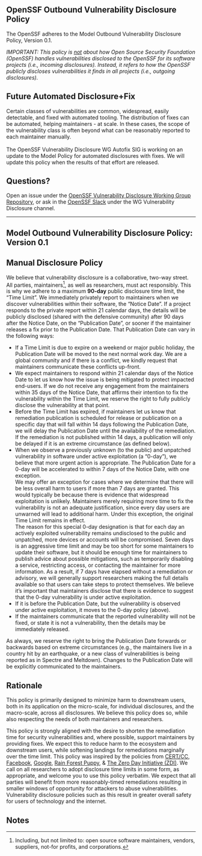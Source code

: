 

## OpenSSF Outbound Vulnerability Disclosure Policy

The OpenSSF adheres to the Model Outbound Vulnerability Disclosure Policy, Version 0.1.

_IMPORTANT: This policy is <span style="text-decoration:underline;">not</span> about how Open Source Security Foundation (OpenSSF) handles vulnerabilities disclosed to the OpenSSF for its software projects (i.e., incoming disclosures). Instead, it refers to how the OpenSSF publicly discloses vulnerabilities it finds in all projects (i.e., outgoing disclosures)._


## Future Automated Disclosure+Fix

Certain classes of vulnerabilities are common, widespread, easily detectable, and fixed with automated tooling. The distribution of fixes can be automated, helping maintainers - at scale. In these cases, the scope of the vulnerability class is often beyond what can be reasonably reported to each maintainer manually. \
 \
The OpenSSF Vulnerability Disclosure WG Autofix SIG is working on an update to the Model Policy for automated disclosures with fixes. We will update this policy when the results of that effort are released.


## Questions?

Open an issue under the [OpenSSF Vulnerability Disclosure Working Group Repository](https://github.com/ossf/wg-vulnerability-disclosures/issues), or ask in the [OpenSSF Slack](https://slack.openssf.org/) under the WG Vulnerability Disclosure channel.


---


## Model Outbound Vulnerability Disclosure Policy: Version 0.1


## Manual Disclosure Policy

We believe that vulnerability disclosure is a collaborative, two-way street. All parties, maintainers[^1], as well as researchers, must act responsibly. This is why we adhere to a maximum **90-day** public disclosure time limit, the “Time Limit”. We immediately privately report to maintainers when we discover vulnerabilities within their software, the “Notice Date”. If a project responds to the private report within 21 calendar days, the details will be publicly disclosed (shared with the defensive community) after 90 days after the Notice Date, on the “Publication Date”, or sooner if the maintainer releases a fix prior to the Publication Date. That Publication Date can vary in the following ways:



* If a Time Limit is due to expire on a weekend or major public holiday, the Publication Date will be moved to the next normal work day. We are a global community and if there is a conflict, we kindly request that maintainers communicate these conflicts up-front.
* We expect maintainers to respond within 21 calendar days of the Notice Date to let us know how the issue is being mitigated to protect impacted end-users. If we do not receive any engagement from the maintainers within 35 days of the Notice Date, that affirms their intention to fix the vulnerability within the Time Limit, we reserve the right to fully publicly disclose the vulnerability at that point.
* Before the Time Limit has expired, if maintainers let us know that remediation publication is scheduled for release or publication on a specific day that will fall within 14 days following the Publication Date, we will delay the Publication Date until the availability of the remediation. If the remediation is not published within 14 days, a publication will only be delayed if it is an extreme circumstance (as defined below).
* When we observe a previously unknown (to the public) and unpatched vulnerability in software under active exploitation (a “0-day”), we believe that more urgent action is appropriate. The Publication Date for a 0-day will be accelerated to within 7 days of the Notice Date, with one exception. \
We may offer an exception for cases where we determine that there will be less overall harm to users if more than 7 days are granted. This would typically be because there is evidence that widespread exploitation is unlikely. Maintainers merely requiring more time to fix the vulnerability is not an adequate justification, since every day users are unwarned will lead to additional harm. Under this exception, the original Time Limit remains in effect. \
The reason for this special 0-day designation is that for each day an actively exploited vulnerability remains undisclosed to the public and unpatched, more devices or accounts will be compromised. Seven days is an aggressive time limit and may be too short for some maintainers to update their software, but it should be enough time for maintainers to publish advice about possible mitigations, such as temporarily disabling a service, restricting access, or contacting the maintainer for more information. As a result, if 7 days have elapsed without a remediation or advisory, we will generally support researchers making the full details available so that users can take steps to protect themselves. We believe it’s important that maintainers disclose that there is evidence to suggest that the 0-day vulnerability is under active exploitation.
* If it is before the Publication Date, but the vulnerability is observed under active exploitation, it moves to the 0-day policy (above).
* If the maintainers communicate that the reported vulnerability will not be fixed, or state it is not a vulnerability, then the details may be immediately released.

As always, we reserve the right to bring the Publication Date forwards or backwards based on extreme circumstances (e.g., the maintainers live in a country hit by an earthquake, or a new class of vulnerabilities is being reported as in Spectre and Meltdown). Changes to the Publication Date will be explicitly communicated to the maintainers.


## Rationale

This policy is primarily designed to minimize harm to downstream users, both in its application on the micro-scale, for individual disclosures, and the macro-scale, across all disclosures. We believe this policy does so, while also respecting the needs of both maintainers and researchers.

This policy is strongly aligned with the desire to shorten the remediation time for security vulnerabilities and, where possible, support maintainers by providing fixes. We expect this to reduce harm to the ecosystem and downstream users, while softening landings for remediations marginally over the time limit. This policy was inspired by the policies from [CERT/CC](https://vuls.cert.org/confluence/display/Wiki/Vulnerability+Disclosure+Policy), [Facebook](http://facebook.com/security/advisories/Vulnerability-Disclosure-Policy), [Google](https://about.google/appsecurity/), [Rain Forest Puppy](https://dl.packetstormsecurity.net/papers/general/rfpolicy-2.0.txt), & [The Zero Day Initiative (ZDI)](https://www.zerodayinitiative.com/advisories/disclosure_policy/). We call on all researchers to adopt disclosure time limits in some form, as appropriate, and welcome you to use this policy verbatim. We expect that all parties will benefit from more reasonably-timed remediations resulting in smaller windows of opportunity for attackers to abuse vulnerabilities. Vulnerability disclosure policies such as this result in greater overall safety for users of technology and the internet.


<!-- Footnotes themselves at the bottom. -->
## Notes

[^1]:
      Including, but not limited to: open source software maintainers, vendors, suppliers, not-for profits, and corporations.
